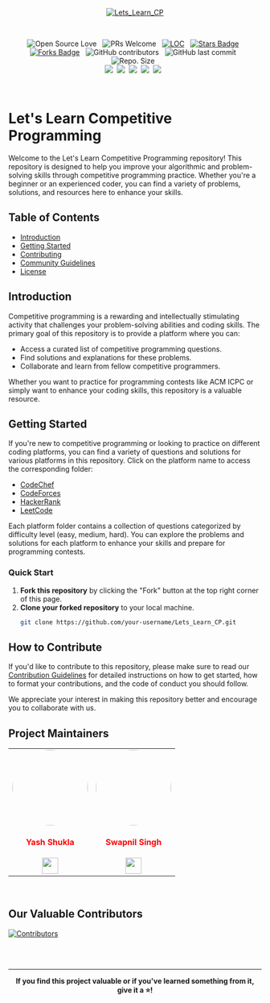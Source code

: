 <div align="center">
 
<a href="https://github.com/Yashshukla11/Lets_Learn_CP/issues" target="_blank" title="Lets_Learn_CP">![Lets_Learn_CP](https://socialify.git.ci/Yashshukla11/Lets_Learn_CP/image?description=1&descriptionEditable=Let's%20Learn%20Competitive%20Programming&font=Jost&name=1&owner=1&pattern=Plus&theme=Auto)</a>

<br>
 
![Open Source Love](https://badges.frapsoft.com/os/v2/open-source.svg?v=103) &nbsp; ![PRs Welcome](https://img.shields.io/badge/PRs-welcome-green.svg) &nbsp;
<a href="https://github.com/Yashshukla11/Lets_Learn_CP"><img src="https://sloc.xyz/github/Yashshukla11/Lets_Learn_CP" alt="LOC"/></a> &nbsp;
<a href="https://github.com/Yashshukla11/Lets_Learn_CP/stargazers"><img src="https://img.shields.io/github/stars/Yashshukla11/Lets_Learn_CP" alt="Stars Badge"/></a> &nbsp;<a href="https://github.com/Yashshukla11/Lets_Learn_CP/network/members"><img src="https://img.shields.io/github/forks/Yashshukla11/Lets_Learn_CP" alt="Forks Badge"/></a> &nbsp;
![GitHub contributors](https://img.shields.io/github/contributors/Yashshukla11/Lets_Learn_CP?color=blue) &nbsp;
![GitHub last commit](https://img.shields.io/github/last-commit/Yashshukla11/Lets_Learn_CP?color=red&style=plastic) &nbsp;
![Repo. Size](https://img.shields.io/github/repo-size/Yashshukla11/Lets_Learn_CP?color=white) &nbsp;  
<a href="https://github.com/Yashshukla11/Lets_Learn_CP/blob/main/LICENSE"><img src="https://img.shields.io/badge/license-MIT-blue.svg?v=103"></a>&nbsp;
<a href="https://github.com/Yashshukla11/Lets_Learn_CP/issues"><img src="https://img.shields.io/github/issues/Yashshukla11/Lets_Learn_CP?color=0059b3"></a>&nbsp;
<a href="https://github.com/Yashshukla11/Lets_Learn_CP/issues?q=is%3Aissue+is%3Aclosed"><img src="https://img.shields.io/github/issues-closed-raw/Yashshukla11/Lets_Learn_CP?color=yellow"></a>&nbsp;
<a href="https://github.com/Yashshukla11/Lets_Learn_CP/pulls"><img src="https://img.shields.io/github/issues-pr/Yashshukla11/Lets_Learn_CP?color=brightgreen"></a>&nbsp;
<a href="https://github.com/Yashshukla11/Lets_Learn_CP/pulls?q=is%3Apr+is%3Aclosed"><img src="https://img.shields.io/github/issues-pr-closed-raw/Yashshukla11/Lets_Learn_CP?color=0059b3"></a> &nbsp;

</br>
</div>


# Let's Learn Competitive Programming

Welcome to the Let's Learn Competitive Programming repository! This repository is designed to help you improve your algorithmic and problem-solving skills through competitive programming practice. Whether you're a beginner or an experienced coder, you can find a variety of problems, solutions, and resources here to enhance your skills.

## Table of Contents
- [Introduction](#introduction)
- [Getting Started](#getting-started)
- [Contributing](#contributing)
- [Community Guidelines](#community-guidelines)
- [License](#license)

## Introduction

Competitive programming is a rewarding and intellectually stimulating activity that challenges your problem-solving abilities and coding skills. The primary goal of this repository is to provide a platform where you can:

- Access a curated list of competitive programming questions.
- Find solutions and explanations for these problems.
- Collaborate and learn from fellow competitive programmers.

Whether you want to practice for programming contests like ACM ICPC or simply want to enhance your coding skills, this repository is a valuable resource.

## Getting Started

If you're new to competitive programming or looking to practice on different coding platforms, you can find a variety of questions and solutions for various platforms in this repository. Click on the platform name to access the corresponding folder:

- [CodeChef](./CodeChef)
- [CodeForces](./CodeForces)
- [HackerRank](./HackerRank)
- [LeetCode](./LeetCode)

Each platform folder contains a collection of questions categorized by difficulty level (easy, medium, hard). You can explore the problems and solutions for each platform to enhance your skills and prepare for programming contests.




### Quick Start

1. **Fork this repository** by clicking the "Fork" button at the top right corner of this page.
2. **Clone your forked repository** to your local machine.
   ```bash
   git clone https://github.com/your-username/Lets_Learn_CP.git

## How to Contribute

If you'd like to contribute to this repository, please make sure to read our [Contribution Guidelines](CONTRIBUTING.md) for detailed instructions on how to get started, how to format your contributions, and the code of conduct you should follow.

We appreciate your interest in making this repository better and encourage you to collaborate with us.

## Project Maintainers

<table align="center">
<tr>
<td align="center"><a href="https://github.com/Yashshukla11"><img src="https://avatars.githubusercontent.com/u/112846526?v=4" width=150px height=150px style="border-radius:50%" /></a></br> <h4 style="color:red;">Yash Shukla</h4>
<a href="https://www.linkedin.com/in/yash-shukla-a43838266/"><img src="https://mpng.subpng.com/20180324/vhe/kisspng-linkedin-computer-icons-logo-social-networking-ser-facebook-5ab6ebfe5f5397.2333748215219374063905.jpg" width="32px" height="32px"></a></td>
<td align="center"><a href="https://github.com/Swapnil-Singh-99"><img src="https://avatars.githubusercontent.com/u/85278243?v=4" width=150px height=150px style="border-radius:50%"/></a></br> <h4 style="color:red;">Swapnil Singh</h4>
<a href="https://www.linkedin.com/in/swapnilsingh99/"><img src="https://mpng.subpng.com/20180324/vhe/kisspng-linkedin-computer-icons-logo-social-networking-ser-facebook-5ab6ebfe5f5397.2333748215219374063905.jpg" width="32px" height="32px"></a></td>
</tr>
</table>
<br>

## Our Valuable Contributors

<a href="https://github.com/Yashshukla11/Lets_Learn_CP/graphs/contributors">
  <img src="https://contrib.rocks/image?repo=Yashshukla11/Lets_Learn_CP" alt="Contributors"/>
</a>

<br> <br>
 
---

<div align="center">
  <b>If you find this project valuable or if you've learned something from it, give it a ⭐!</b>
  <br> <br>
</div>


